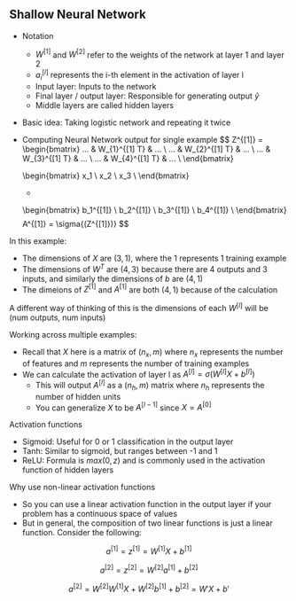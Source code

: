 ## Shallow Neural Network

* Notation
  * $W^{[1]}$ and $W^{[2]}$ refer to the weights of the network at layer 1 and layer 2
  * $a^{[l]}_{i}$ represents the i-th element in the activation of layer l
  * Input layer: Inputs to the network
  * Final layer / output layer: Responsible for generating output $\hat{y}$
  * Middle layers are called hidden layers
* Basic idea: Taking logistic network and repeating it twice

* Computing Neural Network output for single example
 $$ Z^{[1]} =
  \begin{bmatrix}
  ... & W_{1}^{[1] T} & ... \\
  ... & W_{2}^{[1] T} & ... \\
  ... & W_{3}^{[1] T} & ... \\
  ... & W_{4}^{[1] T} & ... \\
  \end{bmatrix}

  \begin{bmatrix}
  x_1 \\
  x_2 \\
  x_3 \\
  \end{bmatrix}

  +

  \begin{bmatrix}
  b_1^{[1]} \\
  b_2^{[1]} \\
  b_3^{[1]} \\
  b_4^{[1]} \\
  \end{bmatrix}
 $$
 $$
  A^{[1]} = \sigma{(Z^{[1]})}
 $$

In this example:
* The dimensions of $X$ are $(3,1)$, where the $1$ represents 1 training example
* The dimensions of $W^T$ are $(4, 3)$ because there are 4 outputs and 3 inputs, and similarly the dimensions of $b$ are $(4, 1)$
* The dimeions of $Z^{[1]}$ and $A^{[1]}$ are both $(4, 1)$ because of the calculation

A different way of thinking of this is the dimensions of each $W^{[l]}$ will be (num outputs, num inputs)

Working across multiple examples:
* Recall that $X$ here is a matrix of $(n_x, m)$ where $n_x$ represents the number of features and $m$ represents the number of training examples
* We can calculate the activation of layer l as $A^{[l]} = \sigma{(W^{[l]} X + b^{[l]})}$
  * This will output $A^{[l]}$ as a $(n_h, m)$ matrix where $n_h$ represents the number of hidden units
  * You can generalize $X$ to be $A^{[l - 1]}$ since $X = A^{[0]}$

Activation functions
  * Sigmoid: Useful for 0 or 1 classification in the output layer
  * Tanh: Similar to sigmoid, but ranges between -1 and 1
  * ReLU: Formula is $max(0, z)$ and is commonly used in the activation function of hidden layers

Why use non-linear activation functions
* So you can use a linear activation function in the output layer if your problem has a continuous space of values
* But in general, the composition of two linear functions is just a linear function. Consider the following:

$$
a^{[1]} = z^{[1]} = W^{[1]}X + b^{[1]}
$$

$$
a^{[2]} = z^{[2]} = W^{[2]}a^{[1]} + b^{[2]}
$$

$$
a^{[2]} = W^{[2]}W^{[1]}X + W^{[2]}b^{[1]} + b^{[2]} = W'X + b'
$$
